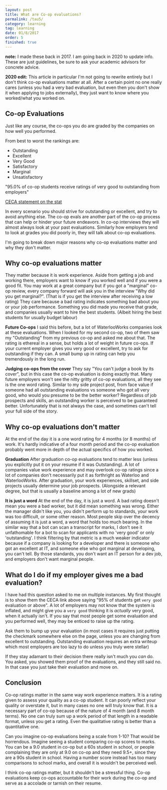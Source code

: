 ```yaml
---
layout: post
title: What are Co-op evaluations?
permalink: /tau5/
category: learning
tag: learning
date: 01/8/2017
order: 5
finished: true
---
```


**note:** I made these back in 2017. I am going back in 2020 to update info. These are just guidelines, be sure to ask your academic advisors for concrete advice.

**2020 edit:** This article in particular I'm not going to rewrite entirely but I don't think co-op evaluations matter at all. After a certain point no one really cares (unless you had a very bad evaluation, but even then you don't show it when applying to jobs externally), they just want to know where you worked/what you worked on.

## Co-op Evaluations
Just like any course, the co-ops you do are graded by the companies on how well you performed.

From best to worst the rankings are:
- Outstanding
- Excellent
- Very Good
- Satisfactory
- Marginal
- Unsatisfactory

"95.0% of co-op students receive ratings of very good to outstanding from employers"

[CECA statement on the stat](https://uwaterloo.ca/hire/recruitment-dates-and-procedure/reports-and-evaluations)

In every scenario you should strive for outstanding or excellent, and try to avoid anything else. The co-op evals are another part of the co-op process that can help or hinder your future endeavors. In co-op interviews they will almost always look at your past evaluations. Similarly how employers tend to look at grades you did poorly in, they will talk about co-op evaluations.

I'm going to break down major reasons why co-op evaluations matter and why they don't matter.

## Why co-op evaluations matter
They matter because it is work experience. Aside from getting a job and working there, employers want to know if you worked well and if you were a good fit. You may work at a great company but if you got a "marginal" co-op review, every company forward will ask you in the interview "Why did you get marginal?". (That is if you get the interview after receiving a low rating) They care because a bad rating indicates something bad about you or your job performance. Something you did made you receive that grade, and companies usually want to hire the best students. (Albeit hiring the best students for usually budget labour)

**Future Co-ops**
I said this before, but a lot of WaterlooWorks companies look at these evaluations. When I looked for my second co-op, two of them saw my "Outstanding" from my previous co-op and asked me about that. The rating is ethereal in a sense, but holds a lot of weight in future co-ops. If your current employer gives you very good or excellent, try to ask for outstanding if they can. A small bump up in rating can help you tremendously in the long run.

**Judging co-ops from the cover**
They say "You can't judge a book by its cover", but in this case the co-op evaluation is doing exactly that. Many future employers won't see the nitty gritty of co-op evaluations, all they see is the one word rating. Similar to my side project post, from face value if someone had all outstanding evaluations vs someone who got all very good, who would you presume to be the better worker? Regardless of job prospects and skills, an outstanding worker is perceived to be guaranteed better. Unfortunately that is not always the case, and sometimes can't tell your full side of the story.

## Why co-op evaluations don't matter
At the end of the day it is a one word rating for 4 months (or 8 months) of work. It's hardly indicative of a four month period and the co-op evaluation probably went more in depth of the actual specifics of how you worked.

**Graduation**
After graduation co-op evaluations tend to matter less (unless you explicitly put it on your resume if it was Outstanding). A lot of companies value work experience and may overlook co-op ratings since a lot of companies don't necessarily put it as forthright as Waterloo and WaterlooWorks. After graduation, your work experiences, skillset, and side projects usually determine your job prospects. (Alongside a relevant degree, but that is usually a baseline among a lot of new grads)

**It is just a word**
At the end of the day, it is just a word. A bad rating doesn't mean you were a bad worker, but it did mean something was wrong. Either the manager didn't like you, you didn't perform up to standards, your work was too difficult, or some other reason. Most people skip over the decency of assuming it is just a word, a word that holds too much bearing. In the similar way that a bot can scan a transcript for marks, I don't see it unfathomable for a bot to scan for applicants with no 'very good' or only 'outstanding'. I think filtering by that metric is a much weaker indicator because if a company is looking for a developer and there is someone who got an excellent at IT, and someone else who got marginal at developing, you can't tell. By those standards, you don't want an IT person for a dev job, and employers don't want marginal people.

## What do I do if my employer gives me a bad evaluation?

I have had this question asked to me on multiple instances. My first thought is to show them the CECA link above saying "95% of students get `very good` evaluation or above". A lot of employers may not know that the system is inflated, and might give you a `very good` thinking it is *actually* very good, when it actually isn't. If you say that most people get some evaluation and you performed well, they may be enticed to raise up the rating.

Ask them to bump up your evaluation (in most cases it requires just putting the checkmark somewhere else on the page, unless you are changing from excellent to outstanding. Outstanding evaluation requires an extra writeup which most employers are too lazy to do unless you truly were stellar)

If they stay adamant to their decision there really isn't much you *can* do. You asked, you showed them proof of the evaluations, and they still said no. In that case you just take their evaluation and move on.

## Conclusion
Co-op ratings matter in the same way work experience matters. It is a rating given to assess your quality as a co-op student. It can poorly reflect your quality or overstate it, but in many cases no one will truly know that. It is a necessary part of co-op because of the nature of 4 month (and 8 month terms). No one can truly sum up a work period of that length in a readable format, unless you get a rating. Even the qualitative rating is better than a quantitative one.

Can you imagine co-op evaluations being a scale from 1-10? That would be horrendous. Imagine seeing a student comparing co-op scores to marks. You can be a 9.0 student in co-op but a 60s student in school, or people complaining they are only at 9.0 on co-op and they need 9.5+, since they are a 90s student in school. Having a number score instead has too many comparisons to school marks, and overall it is wouldn't be perceived well.

I think co-op ratings matter, but it shouldn't be a stressful thing. Co-op evaluations keep co-ops accountable for their work during the co-op and serve as a accolade or tarnish on their resume.
